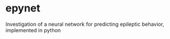 # epynet
Investigation of a neural network for predicting epileptic behavior, implemented in python

